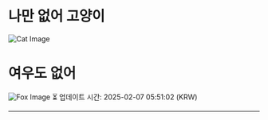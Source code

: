
# 나만 없어 고양이

![Cat Image](https://cdn2.thecatapi.com/images/XWqBv4Dnh.jpg)

# 여우도 없어
![Fox Image](https://randomfox.ca/images/85.jpg)
⏳ 업데이트 시간: 2025-02-07 05:51:02 (KRW)

---
